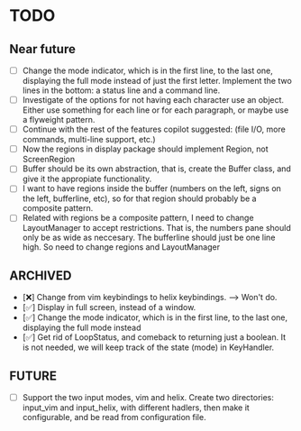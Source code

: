 # TODO


## Near future
- [ ] Change the mode indicator, which is in the first line, to the last one, displaying the full mode instead
of just the first letter. Implement the two lines in the bottom: a status line and a command line.
- [ ] Investigate of the options for not having each character use an object. Either use something for each line or
for each paragraph, or maybe use a flyweight pattern.
- [ ] Continue with the rest of the features copilot suggested:
 (file I/O, more commands, multi-line support, etc.)
- [ ] Now the regions in display package should implement Region, not ScreenRegion
- [ ] Buffer should be its own abstraction, that is, create the Buffer class, and give it the
      appropiate functionality.
- [ ] I want to have regions inside the buffer (numbers on the left, signs on the left, bufferline,
      etc), so for that region should probably be a composite pattern.
- [ ] Related with regions be a composite pattern, I need to change LayoutManager to accept
      restrictions. That is, the numbers pane should only be as wide as neccesary. The bufferline
      should just be one line high. So need to change regions and LayoutManager

## ARCHIVED
- [:x:] Change from vim keybindings to helix keybindings. --> Won't do.
- [:white_check_mark:] Display in full screen, instead of a window.
- [:white_check_mark:] Change the mode indicator, which is in the first line, to the last one, displaying the full mode instead
- [:white_check_mark:] Get rid of LoopStatus, and comeback to returning just a boolean. It is not needed, we will keep track
of the state (mode) in KeyHandler.

## FUTURE
- [ ] Support the two input modes, vim and helix. Create two directories: input_vim and input_helix,
      with different hadlers, then make it configurable, and be read from configuration file.
